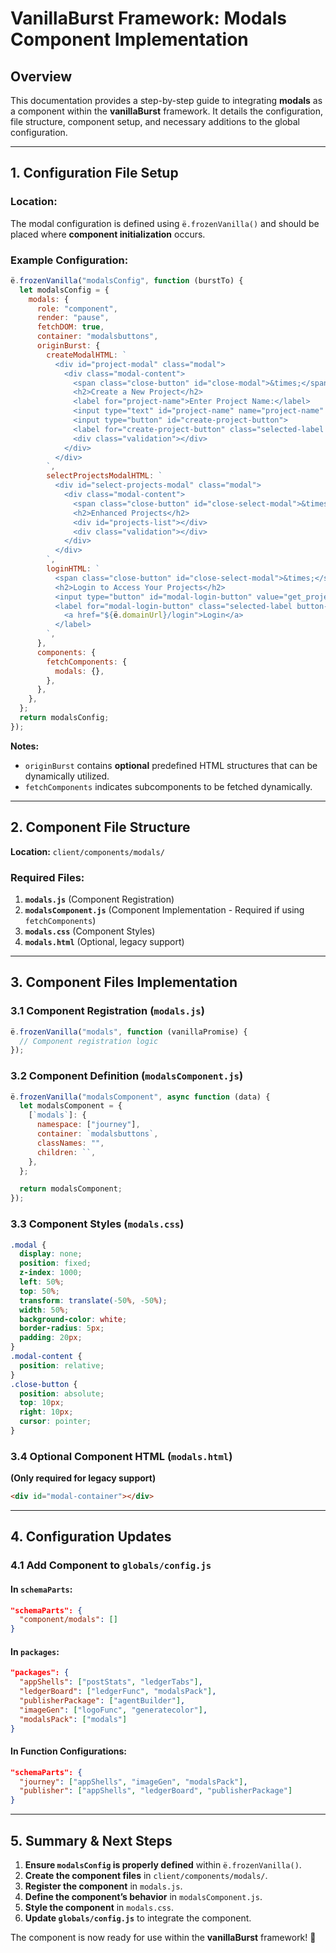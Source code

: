 # VanillaBurst Framework: Modals Component Implementation

## Overview

This documentation provides a step-by-step guide to integrating **modals** as a component within the **vanillaBurst** framework. It details the configuration, file structure, component setup, and necessary additions to the global configuration.

---

## 1. Configuration File Setup

### Location:

The modal configuration is defined using `ë.frozenVanilla()` and should be placed where **component initialization** occurs.

### Example Configuration:

```javascript
ë.frozenVanilla("modalsConfig", function (burstTo) {
  let modalsConfig = {
    modals: {
      role: "component",
      render: "pause",
      fetchDOM: true,
      container: "modalsbuttons",
      originBurst: {
        createModalHTML: `
          <div id="project-modal" class="modal">
            <div class="modal-content">
              <span class="close-button" id="close-modal">&times;</span>
              <h2>Create a New Project</h2>
              <label for="project-name">Enter Project Name:</label>
              <input type="text" id="project-name" name="project-name" required>
              <input type="button" id="create-project-button">
              <label for="create-project-button" class="selected-label button-label">Create</label>
              <div class="validation"></div>
            </div>
          </div>
        `,
        selectProjectsModalHTML: `
          <div id="select-projects-modal" class="modal">
            <div class="modal-content">
              <span class="close-button" id="close-select-modal">&times;</span>
              <h2>Enhanced Projects</h2>
              <div id="projects-list"></div>
              <div class="validation"></div>
            </div>
          </div>
        `,
        loginHTML: `
          <span class="close-button" id="close-select-modal">&times;</span>
          <h2>Login to Access Your Projects</h2>
          <input type="button" id="modal-login-button" value="get_project">
          <label for="modal-login-button" class="selected-label button-label">
            <a href="${ë.domainUrl}/login">Login</a>
          </label>
        `,
      },
      components: {
        fetchComponents: {
          modals: {},
        },
      },
    },
  };
  return modalsConfig;
});
```

**Notes:**

- `originBurst` contains **optional** predefined HTML structures that can be dynamically utilized.
- `fetchComponents` indicates subcomponents to be fetched dynamically.

---

## 2. Component File Structure

**Location:** `client/components/modals/`

### Required Files:

1. **`modals.js`** (Component Registration)
2. **`modalsComponent.js`** (Component Implementation - Required if using `fetchComponents`)
3. **`modals.css`** (Component Styles)
4. **`modals.html`** (Optional, legacy support)

---

## 3. Component Files Implementation

### 3.1 Component Registration (`modals.js`)

```javascript
ë.frozenVanilla("modals", function (vanillaPromise) {
  // Component registration logic
});
```

### 3.2 Component Definition (`modalsComponent.js`)

```javascript
ë.frozenVanilla("modalsComponent", async function (data) {
  let modalsComponent = {
    [`modals`]: {
      namespace: ["journey"],
      container: `modalsbuttons`,
      classNames: "",
      children: ``,
    },
  };

  return modalsComponent;
});
```

### 3.3 Component Styles (`modals.css`)

```css
.modal {
  display: none;
  position: fixed;
  z-index: 1000;
  left: 50%;
  top: 50%;
  transform: translate(-50%, -50%);
  width: 50%;
  background-color: white;
  border-radius: 5px;
  padding: 20px;
}
.modal-content {
  position: relative;
}
.close-button {
  position: absolute;
  top: 10px;
  right: 10px;
  cursor: pointer;
}
```

### 3.4 Optional Component HTML (`modals.html`)

**(Only required for legacy support)**

```html
<div id="modal-container"></div>
```

---

## 4. Configuration Updates

### 4.1 Add Component to `globals/config.js`

#### In `schemaParts`:

```json
"schemaParts": {
  "component/modals": []
}
```

#### In `packages`:

```json
"packages": {
  "appShells": ["postStats", "ledgerTabs"],
  "ledgerBoard": ["ledgerFunc", "modalsPack"],
  "publisherPackage": ["agentBuilder"],
  "imageGen": ["logoFunc", "generatecolor"],
  "modalsPack": ["modals"]
}
```

#### In Function Configurations:

```json
"schemaParts": {
  "journey": ["appShells", "imageGen", "modalsPack"],
  "publisher": ["appShells", "ledgerBoard", "publisherPackage"]
}
```

---

## 5. Summary & Next Steps

1. **Ensure `modalsConfig` is properly defined** within `ë.frozenVanilla()`.
2. **Create the component files** in `client/components/modals/`.
3. **Register the component** in `modals.js`.
4. **Define the component’s behavior** in `modalsComponent.js`.
5. **Style the component** in `modals.css`.
6. **Update `globals/config.js`** to integrate the component.

The component is now ready for use within the **vanillaBurst** framework! 🚀
